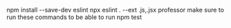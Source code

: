 npm install --save-dev eslint
npx eslint . --ext .js,.jsx
professor make sure to run these commands to be able to run npm test
